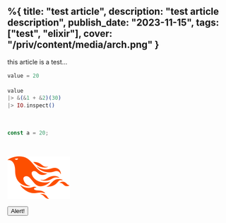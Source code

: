 %{
  title: "test article",
  description: "test article description",
  publish_date: "2023-11-15",
  tags: ["test", "elixir"],
  cover: "/priv/content/media/arch.png"
}
---

this article is a test...

```elixir
value = 20

value
|> &(&1 + &2)(30)
|> IO.inspect()
```

<br>

```js
const a = 20;
```

<br>

![phoenix](/priv/content/media/logo.svg)

<hello-world></hello-world>

<button class="text-white font-bold bg-purple-700 rounded px-5 py-3" onclick="test()">Alert!</button>

